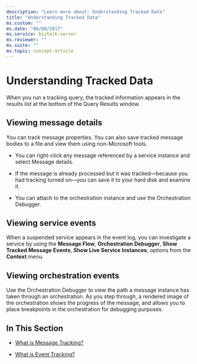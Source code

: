 ```yaml
---
description: "Learn more about: Understanding Tracked Data"
title: "Understanding Tracked Data"
ms.custom: ""
ms.date: "06/08/2017"
ms.service: biztalk-server
ms.reviewer: ""
ms.suite: ""
ms.topic: concept-article
---
```

# Understanding Tracked Data
When you run a tracking query, the tracked information appears in the results list at the bottom of the Query Results window.  
  
## Viewing message details  
 You can track message properties. You can also save tracked message bodies to a file and view them using non-Microsoft tools.  
  
-   You can right-click any message referenced by a service instance and select Message details.  
  
-   If the message is already processed but it was tracked—because you had tracking turned on—you can save it to your hard disk and examine it.  
  
-   You can attach to the orchestration instance and use the Orchestration Debugger.  
  
## Viewing service events  
 When a suspended service appears in the event log, you can investigate a service by using the **Message Flow**, **Orchestration Debugger**, **Show Tracked Message Events**, **Show Live Service Instances**, options from the **Context** menu.  
  
## Viewing orchestration events  
 Use the Orchestration Debugger to view the path a message instance has taken through an orchestration. As you step through, a rendered image of the orchestration shows the progress of the message, and allows you to place breakpoints in the orchestration for debugging purposes.  
  
## In This Section  
  
-   [What is Message Tracking?](../core/what-is-message-tracking.md)  
  
-   [What is Event Tracking?](../core/what-is-event-tracking.md)

